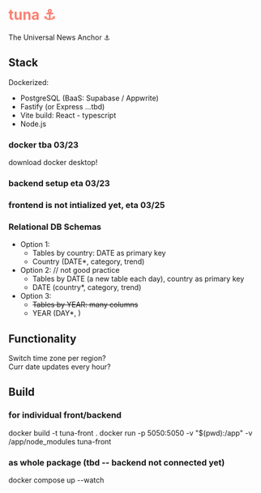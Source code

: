 # <span style="color:salmon">tuna ⚓</span>

The Universal News Anchor ⚓

## Stack
Dockerized:<br>
- PostgreSQL (BaaS: Supabase / Appwrite)
- Fastify (or Express ...tbd)
- Vite build: React - typescript
- Node.js


### docker tba 03/23
download docker desktop!

### backend setup eta 03/23

### frontend is not intialized yet, eta 03/25


### Relational DB Schemas
- Option 1:
  - Tables by country: DATE as primary key
  - Country (DATE*, category, trend)
- Option 2: // not good practice
  - Tables by DATE (a new table each day), country as primary key
  - DATE (country*, category, trend)
- Option 3:
  - ~~Tables by YEAR: many columns~~
  - YEAR (DAY*, )

## Functionality
Switch time zone per region? <br>
Curr date updates every hour? <br>


## Build
### for individual front/backend
docker build -t tuna-front .
docker run -p 5050:5050 -v "$(pwd):/app" -v /app/node_modules tuna-front

### as whole package (tbd -- backend not connected yet)
docker compose up --watch